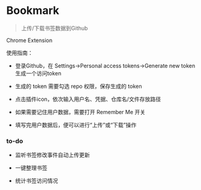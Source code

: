# Bookmark

> 上传/下载书签数据到Github

Chrome Extension

使用指南：

- 登录Github，在 Settings->Personal access tokens->Generate new token 生成一个访问token

- 生成的 token 需要勾选 repo 权限，保存生成的 token

- 点击插件icon，依次输入用户名、凭据、仓库名/文件存放路径

- 如果需要记住用户数据，需要打开 Remember Me 开关

- 填写完用户数据后，便可以进行“上传”或“下载”操作

### to-do

- 监听书签修改事件自动上传更新

- 一键整理书签

- 统计书签访问情况
